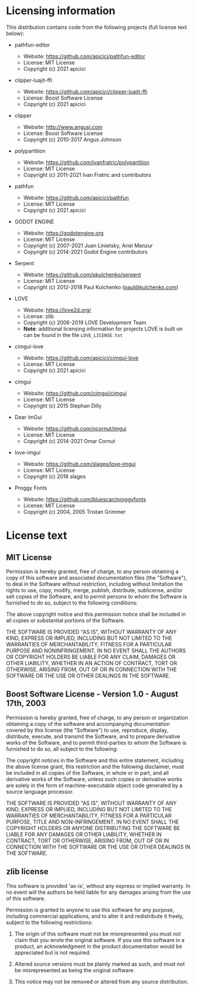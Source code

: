 Licensing information
=====================

This distribution contains code from the following projects (full license text below):


- pathfun-editor
	+ Website: https://github.com/apicici/pathfun-editor
	+ License: MIT License
	+ Copyright (c) 2021 apicici

- clipper-luajit-ffi
	+ Website: https://github.com/apicici/clipper-luajit-ffi
	+ License: Boost Software License
	+ Copyright (c) 2021 apicici

- clipper
	+ Website: http://www.angusj.com
	+ License: Boost Software License
	+ Copyright (c) 2010-2017 Angus Johnson

- polypartition
	+ Website: https://github.com/ivanfratric/polypartition
	+ License: MIT License
	+ Copyright (c) 2011-2021 Ivan Fratric and contributors
	
- pathfun
	+ Website: https://github.com/apicici/pathfun
	+ License: MIT License
	+ Copyright (c) 2021 apicici
	
- GODOT ENGINE
	+ Website: https://godotengine.org
	+ License: MIT License
	+ Copyright (c) 2007-2021 Juan Linietsky, Ariel Manzur
	+ Copyright (c) 2014-2021 Godot Engine contributors
	
- Serpent
	+ Website: https://github.com/pkulchenko/serpent
	+ License: MIT License
	+ Copyright (c) 2012-2018 Paul Kulchenko (paul@kulchenko.com)

- LOVE
	+ Website: https://love2d.org/
	+ License: zlib
	+ Copyright (c) 2006-2019 LOVE Development Team
	+ **Note**: additional licensing information for projects LOVE is built
	  on can be found in the file `LOVE_LICENSE.txt`

- cimgui-love
	+ Website: https://github.com/apicici/cimgui-love
	+ License: MIT License
	+ Copyright (c) 2021 apicici
- cimgui
	+ Website: https://github.com/cimgui/cimgui
	+ License: MIT License
	+ Copyright (c) 2015 Stephan Dilly
- Dear ImGui
	+ Website: https://github.com/ocornut/imgui
	+ License: MIT License
	+ Copyright (c) 2014-2021 Omar Cornut
- love-imgui
	+ Website: https://github.com/slages/love-imgui
	+ License: MIT License
	+ Copyright (c) 2016 slages
- Proggy Fonts
	+ Website: https://github.com/bluescan/proggyfonts
	+ License: MIT License
	+ Copyright (c) 2004, 2005 Tristan Grimmer

License text
============

## MIT License

Permission is hereby granted, free of charge, to any person obtaining a copy
of this software and associated documentation files (the "Software"), to deal
in the Software without restriction, including without limitation the rights
to use, copy, modify, merge, publish, distribute, sublicense, and/or sell
copies of the Software, and to permit persons to whom the Software is
furnished to do so, subject to the following conditions:

The above copyright notice and this permission notice shall be included in all
copies or substantial portions of the Software.

THE SOFTWARE IS PROVIDED "AS IS", WITHOUT WARRANTY OF ANY KIND, EXPRESS OR
IMPLIED, INCLUDING BUT NOT LIMITED TO THE WARRANTIES OF MERCHANTABILITY,
FITNESS FOR A PARTICULAR PURPOSE AND NONINFRINGEMENT. IN NO EVENT SHALL THE
AUTHORS OR COPYRIGHT HOLDERS BE LIABLE FOR ANY CLAIM, DAMAGES OR OTHER
LIABILITY, WHETHER IN AN ACTION OF CONTRACT, TORT OR OTHERWISE, ARISING FROM,
OUT OF OR IN CONNECTION WITH THE SOFTWARE OR THE USE OR OTHER DEALINGS IN THE
SOFTWARE.

## Boost Software License - Version 1.0 - August 17th, 2003

Permission is hereby granted, free of charge, to any person or organization
obtaining a copy of the software and accompanying documentation covered by
this license (the "Software") to use, reproduce, display, distribute,
execute, and transmit the Software, and to prepare derivative works of the
Software, and to permit third-parties to whom the Software is furnished to
do so, all subject to the following:

The copyright notices in the Software and this entire statement, including
the above license grant, this restriction and the following disclaimer,
must be included in all copies of the Software, in whole or in part, and
all derivative works of the Software, unless such copies or derivative
works are solely in the form of machine-executable object code generated by
a source language processor.

THE SOFTWARE IS PROVIDED "AS IS", WITHOUT WARRANTY OF ANY KIND, EXPRESS OR
IMPLIED, INCLUDING BUT NOT LIMITED TO THE WARRANTIES OF MERCHANTABILITY,
FITNESS FOR A PARTICULAR PURPOSE, TITLE AND NON-INFRINGEMENT. IN NO EVENT
SHALL THE COPYRIGHT HOLDERS OR ANYONE DISTRIBUTING THE SOFTWARE BE LIABLE
FOR ANY DAMAGES OR OTHER LIABILITY, WHETHER IN CONTRACT, TORT OR OTHERWISE,
ARISING FROM, OUT OF OR IN CONNECTION WITH THE SOFTWARE OR THE USE OR OTHER
DEALINGS IN THE SOFTWARE.

## zlib license

This software is provided 'as-is', without any express or implied
warranty. In no event will the authors be held liable for any damages
arising from the use of this software.

Permission is granted to anyone to use this software for any purpose,
including commercial applications, and to alter it and redistribute it
freely, subject to the following restrictions:

1. The origin of this software must not be misrepresented you must not
claim that you wrote the original software. If you use this software
in a product, an acknowledgment in the product documentation would be
appreciated but is not required.

2. Altered source versions must be plainly marked as such, and must not be
misrepresented as being the original software.

3. This notice may not be removed or altered from any source
distribution.
